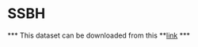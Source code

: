 # SSBH
*** This dataset can be downloaded from this **[link](https://drive.google.com/drive/folders/1551nlQeoTB8cBbvT362jnfz70GOhIfU5?usp=sharing"SSBH" "Google Drive link") ***

